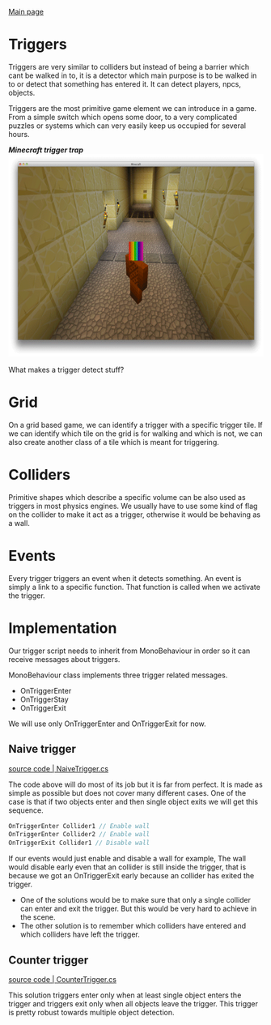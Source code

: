 [Main page](../../../readme.md)

# Triggers
Triggers are very similar to colliders but instead of being a barrier which cant be walked in to, it is a detector which main purpose is to be walked in to or detect that something has entered it. It can detect players, npcs, objects.

Triggers are the most primitive game element we can introduce in a game. From a simple switch which opens some door, to a very complicated puzzles or systems which can very easily keep us occupied for several hours.

***Minecraft trigger trap***\
<img src="../../img/minecraft_trap.gif" alt="minecraft" height="400"/>


What makes a trigger detect stuff?
# Grid
On a grid based game, we can identify a trigger with a specific trigger tile. If we can identify which tile on the grid is for walking and which is not, we can also create another class of a tile which is meant for triggering.

# Colliders
Primitive shapes which describe a specific volume can be also used as triggers in most physics engines. We usually have to use some kind of flag on the collider to make it act as a trigger, otherwise it would be behaving as a wall.

# Events
Every trigger triggers an event when it detects something. An event is simply a link to a specific function. That function is called when we activate the trigger.

# Implementation
Our trigger script needs to inherit from MonoBehaviour in order so it can receive messages about triggers.  

MonoBehaviour class implements three trigger related messages.  
- OnTriggerEnter
- OnTriggerStay
- OnTriggerExit

We will use only OnTriggerEnter and OnTriggerExit for now.  
## Naive trigger

[source code | NaiveTrigger.cs](../../../Runtime/Trigger/NaiveTrigger.cs)

The code above will do most of its job but it is far from perfect. It is made as simple as possible but does not cover many different cases. One of the case is that if two objects enter and then single object exits we will get this sequence.

```csharp
OnTriggerEnter Collider1 // Enable wall
OnTriggerEnter Collider2 // Enable wall
OnTriggerExit Collider1 // Disable wall
```

If our events would just enable and disable a wall for example, The wall would disable early even that an collider is still inside the trigger, that is because we got an OnTriggerExit early because an collider has exited the trigger. 

- One of the solutions would be to make sure that only a single collider can enter and exit the trigger. But this would be very hard to achieve in the scene.
- The other solution is to remember which colliders have entered and which colliders have left the trigger.

## Counter trigger

[source code | CounterTrigger.cs](../../../Runtime/Trigger/CounterTrigger.cs)

This solution triggers enter only when at least single object enters the trigger
and triggers exit only when all objects leave the trigger. 
This trigger is pretty robust towards multiple object detection.